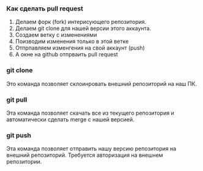### Как сделать pull request

1. Делаем форк (fork) интерисующего репозитория.
2. Делаем git clone для нашей версии этого аккаунта.
3. Cоздаем ветку с изменениями
4. Поизводим изменения только в этой ветке
5. Отпрпавляем изменгения на свой аккаунт (push)
6. А окне на github отпрваить pull request


### git clone 

Это команда позволяет склоинровать внешний репозиторий на наш ПК.

### git pull 

Эта команда позволяет скачать все из текущего репозитория и автоматически сделать merge  с нашей версией.

### git push 

Эта команда позволяет отправить нашу версию репозитория на внешний репозиторий. Требуется авторизация на внешнем репозитории. 